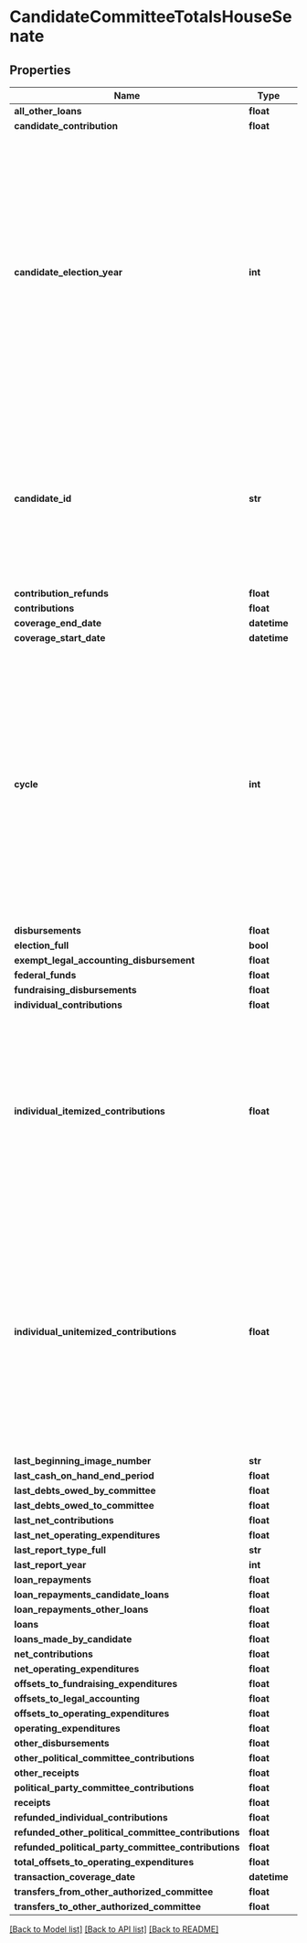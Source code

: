 # CandidateCommitteeTotalsHouseSenate

## Properties
Name | Type | Description | Notes
------------ | ------------- | ------------- | -------------
**all_other_loans** | **float** |  | [optional] 
**candidate_contribution** | **float** |  | [optional] 
**candidate_election_year** | **int** |  Filter records to only those that are applicable to a given two-year period. This cycle follows the traditional House election cycle and subdivides the presidential and Senate elections into comparable two-year blocks. The cycle begins with an odd year and is named for its ending, even year.  | 
**candidate_id** | **str** |  A unique identifier assigned to each candidate registered with the FEC. If a person runs for several offices, that person will have separate candidate IDs for each office.  | 
**contribution_refunds** | **float** |  | [optional] 
**contributions** | **float** | Contribution | [optional] 
**coverage_end_date** | **datetime** |  | [optional] 
**coverage_start_date** | **datetime** |  | [optional] 
**cycle** | **int** |  Filter records to only those that are applicable to a given two-year period. This cycle follows the traditional House election cycle and subdivides the presidential and Senate elections into comparable two-year blocks. The cycle begins with an odd year and is named for its ending, even year.  | 
**disbursements** | **float** | Disbursements | [optional] 
**election_full** | **bool** |  | 
**exempt_legal_accounting_disbursement** | **float** |  | [optional] 
**federal_funds** | **float** |  | [optional] 
**fundraising_disbursements** | **float** |  | [optional] 
**individual_contributions** | **float** |  | [optional] 
**individual_itemized_contributions** | **float** | Individual itemized contributions are from individuals whose aggregate contributions total over $200 per individual per year. Be aware, some filers choose to itemize donations $200 or less. | [optional] 
**individual_unitemized_contributions** | **float** | Unitemized contributions are made individuals whose aggregate contributions total $200 or less per individual per year. Be aware, some filers choose to itemize donations $200 or less and in that case those donations will appear in the itemized total. | [optional] 
**last_beginning_image_number** | **str** |  | [optional] 
**last_cash_on_hand_end_period** | **float** |  | [optional] 
**last_debts_owed_by_committee** | **float** |  | [optional] 
**last_debts_owed_to_committee** | **float** |  | [optional] 
**last_net_contributions** | **float** |  | [optional] 
**last_net_operating_expenditures** | **float** |  | [optional] 
**last_report_type_full** | **str** |  | [optional] 
**last_report_year** | **int** |  | [optional] 
**loan_repayments** | **float** |  | [optional] 
**loan_repayments_candidate_loans** | **float** |  | [optional] 
**loan_repayments_other_loans** | **float** |  | [optional] 
**loans** | **float** |  | [optional] 
**loans_made_by_candidate** | **float** |  | [optional] 
**net_contributions** | **float** |  | [optional] 
**net_operating_expenditures** | **float** |  | [optional] 
**offsets_to_fundraising_expenditures** | **float** |  | [optional] 
**offsets_to_legal_accounting** | **float** |  | [optional] 
**offsets_to_operating_expenditures** | **float** |  | [optional] 
**operating_expenditures** | **float** |  | [optional] 
**other_disbursements** | **float** |  | [optional] 
**other_political_committee_contributions** | **float** |  | [optional] 
**other_receipts** | **float** |  | [optional] 
**political_party_committee_contributions** | **float** |  | [optional] 
**receipts** | **float** |  | [optional] 
**refunded_individual_contributions** | **float** |  | [optional] 
**refunded_other_political_committee_contributions** | **float** |  | [optional] 
**refunded_political_party_committee_contributions** | **float** |  | [optional] 
**total_offsets_to_operating_expenditures** | **float** |  | [optional] 
**transaction_coverage_date** | **datetime** |  | [optional] 
**transfers_from_other_authorized_committee** | **float** |  | [optional] 
**transfers_to_other_authorized_committee** | **float** |  | [optional] 

[[Back to Model list]](../README.md#documentation-for-models) [[Back to API list]](../README.md#documentation-for-api-endpoints) [[Back to README]](../README.md)


